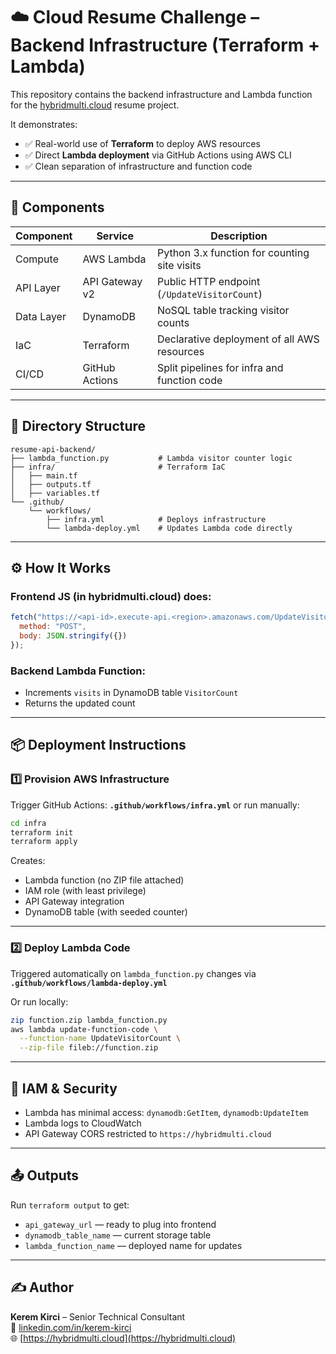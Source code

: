 # ☁️ Cloud Resume Challenge – Backend Infrastructure (Terraform + Lambda)

This repository contains the backend infrastructure and Lambda function for the [hybridmulti.cloud](https://hybridmulti.cloud) resume project.

It demonstrates:
- ✅ Real-world use of **Terraform** to deploy AWS resources
- ✅ Direct **Lambda deployment** via GitHub Actions using AWS CLI
- ✅ Clean separation of infrastructure and function code

---

## 🚀 Components

| Component        | Service           | Description |
|------------------|-------------------|-------------|
| Compute          | AWS Lambda        | Python 3.x function for counting site visits |
| API Layer        | API Gateway v2    | Public HTTP endpoint (`/UpdateVisitorCount`) |
| Data Layer       | DynamoDB          | NoSQL table tracking visitor counts |
| IaC              | Terraform         | Declarative deployment of all AWS resources |
| CI/CD            | GitHub Actions    | Split pipelines for infra and function code |

---

## 🧱 Directory Structure

```
resume-api-backend/
├── lambda_function.py           # Lambda visitor counter logic
├── infra/                       # Terraform IaC
│   ├── main.tf
│   ├── outputs.tf
│   ├── variables.tf
└── .github/
    └── workflows/
        ├── infra.yml            # Deploys infrastructure
        └── lambda-deploy.yml    # Updates Lambda code directly
```

---

## ⚙️ How It Works

### Frontend JS (in hybridmulti.cloud) does:

```js
fetch("https://<api-id>.execute-api.<region>.amazonaws.com/UpdateVisitorCount", {
  method: "POST",
  body: JSON.stringify({})
});
```

### Backend Lambda Function:

- Increments `visits` in DynamoDB table `VisitorCount`
- Returns the updated count

---

## 📦 Deployment Instructions

### 1️⃣ Provision AWS Infrastructure

Trigger GitHub Actions: **`.github/workflows/infra.yml`** or run manually:

```bash
cd infra
terraform init
terraform apply
```

Creates:
- Lambda function (no ZIP file attached)
- IAM role (with least privilege)
- API Gateway integration
- DynamoDB table (with seeded counter)

---

### 2️⃣ Deploy Lambda Code

Triggered automatically on `lambda_function.py` changes via **`.github/workflows/lambda-deploy.yml`**

Or run locally:
```bash
zip function.zip lambda_function.py
aws lambda update-function-code \
  --function-name UpdateVisitorCount \
  --zip-file fileb://function.zip
```

---

## 🔐 IAM & Security

- Lambda has minimal access: `dynamodb:GetItem`, `dynamodb:UpdateItem`
- Lambda logs to CloudWatch
- API Gateway CORS restricted to `https://hybridmulti.cloud`

---

## 📤 Outputs

Run `terraform output` to get:
- `api_gateway_url` — ready to plug into frontend
- `dynamodb_table_name` — current storage table
- `lambda_function_name` — deployed name for updates

---

## ✍️ Author

**Kerem Kirci** – Senior Technical Consultant  
🔗 [linkedin.com/in/kerem-kirci](https://linkedin.com/in/kerem-kirci)  
🌐 [https://hybridmulti.cloud](https://hybridmulti.cloud)
